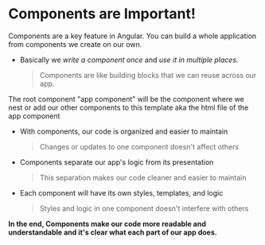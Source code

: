 # Components are Important!

Components are a key feature in Angular.
You can build a whole application from components we create on our own.

- Basically we _write a component once_ and _use it in multiple places._
  > Components are like building blocks that we can reuse across our app.

The root component "app component" will be the component where we nest or add our other components to this template aka the html file of the app component

- With components, our code is organized and easier to maintain

  > Changes or updates to one component doesn't affect others

- Components separate our app's logic from its presentation

  > This separation makes our code cleaner and easier to maintain

- Each component will have its own styles, templates, and logic
  > Styles and logic in one component doesn't interfere with others

**In the end, Components make our code more readable and understandable and it's clear what each part of our app does.**
